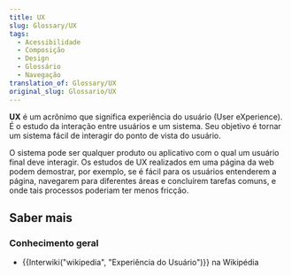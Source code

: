 ```yaml
---
title: UX
slug: Glossary/UX
tags:
  - Acessibilidade
  - Composição
  - Design
  - Glossário
  - Navegação
translation_of: Glossary/UX
original_slug: Glossario/UX
---
```

<p><strong>UX</strong> é um acrônimo que significa experiência do usuário (User eXperience). É o estudo da interação entre usuários e um sistema. Seu objetivo é tornar um sistema fácil de interagir do ponto de vista do usuário.</p>

<p>O sistema pode ser qualquer produto ou aplicativo com o qual um usuário final deve interagir. Os estudos de UX realizados em uma página da web podem demostrar, por exemplo, se é fácil para os usuários entenderem a página, navegarem para diferentes áreas e concluírem tarefas comuns, e onde tais processos poderiam ter menos fricção.</p>

<h2 id="Saber_mais">Saber mais</h2>

<h3 id="Conhecimento_geral">Conhecimento geral</h3>

<ul>
 <li>{{Interwiki("wikipedia", "Experiência do Usuário")}} na Wikipédia</li>
</ul>
